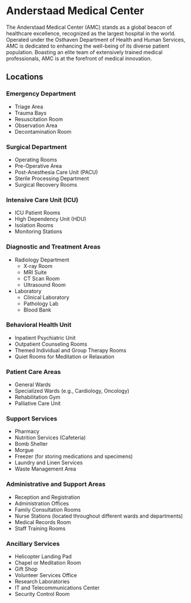 # Anderstaad Medical Center

The Anderstaad Medical Center (AMC) stands as a global beacon of healthcare excellence, recognized as the largest hospital in the world. Operated under the Osthaven Department of Health and Human Services, AMC is dedicated to enhancing the well-being of its diverse patient population. Boasting an elite team of extensively trained medical professionals, AMC is at the forefront of medical innovation. 

## Locations

### Emergency Department
- Triage Area
- Trauma Bays
- Resuscitation Room
- Observation Area
- Decontamination Room

### Surgical Department
- Operating Rooms
- Pre-Operative Area
- Post-Anesthesia Care Unit (PACU)
- Sterile Processing Department
- Surgical Recovery Rooms

### Intensive Care Unit (ICU)
- ICU Patient Rooms
- High Dependency Unit (HDU)
- Isolation Rooms
- Monitoring Stations

### Diagnostic and Treatment Areas
- Radiology Department
    - X-ray Room
    - MRI Suite
    - CT Scan Room
    - Ultrasound Room
- Laboratory
    - Clinical Laboratory
    - Pathology Lab
    - Blood Bank

### Behavioral Health Unit
- Inpatient Psychiatric Unit
- Outpatient Counseling Rooms
- Themed Individual and Group Therapy Rooms
- Quiet Rooms for Meditation or Relaxation

### Patient Care Areas
- General Wards
- Specialized Wards (e.g., Cardiology, Oncology)
- Rehabilitation Gym
- Palliative Care Unit

### Support Services
- Pharmacy
- Nutrition Services (Cafeteria)
- Bomb Shelter
- Morgue
- Freezer (for storing medications and specimens)
- Laundry and Linen Services
- Waste Management Area

### Administrative and Support Areas
- Reception and Registration
- Administration Offices
- Family Consultation Rooms
- Nurse Stations (located throughout different wards and departments)
- Medical Records Room
- Staff Training Rooms

### Ancillary Services
- Helicopter Landing Pad
- Chapel or Meditation Room
- Gift Shop
- Volunteer Services Office
- Research Laboratories
- IT and Telecommunications Center
- Security Control Room